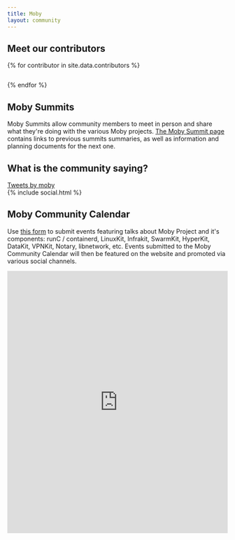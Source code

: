 ```yaml
---
title: Moby
layout: community
---
```


<section class="contributor-grid flex">
<div class="container">
<h2 class="heading-center">Meet our contributors</h2>
<div class="row">
{% for contributor in site.data.contributors %}
<div class="col">
	<a id="{{contributor}}-url" target="_blank" class="flex-item">
  		<figure>
  			<img id="{{contributor}}-image" />
    		<figcaption>
    			<em class="fa fa-github" aria-hidden="true"></em>
            <span id="{{contributor}}-name"></span>
     		</figcaption>
 		</figure>
 	</a>
</div>
<script>
fetch('https://api.github.com/users/{{contributor}}')
  .then((response) => response.json())
  .then((json) => {
    document.getElementById("{{contributor}}-url").src = json.html_url;
    document.getElementById("{{contributor}}-image").src = json.avatar_url;
    document.getElementById("{{contributor}}-name").innerHTML = json.name;
    });
</script>
{% endfor %}
</div></div></section>

<!-- <section class="yout-playlist">
  <div class="container">
    <div class="row">
      <iframe width="560" height="315" src="https://www.youtube.com/embed/videoseries?list=PLkA60AVN3hh_eRYZIlUEYQFNN69iulTAk" frameborder="0" allowfullscreen></iframe>   
    </div>
  </div>
</section>  
 -->
<section class="section-community">
   <div class="container">
      <h2 class="heading-center">Moby Summits</h2>
      <p>Moby Summits allow community members to meet in person and share what they're doing with the various Moby projects. <a href="/summit/">The Moby Summit page</a> contains links to previous summits summaries, as well as information and planning documents for the next one.
      </p>
   </div>
</section>
<section class="section-community">
   <div class="container">
      <h2 class="heading-center">What is the community saying?</h2>
      <div class="twitter">
         <a class="twitter-timeline" href="https://twitter.com/moby">Tweets by moby</a> <script async src="//platform.twitter.com/widgets.js" charset="utf-8"></script>
      </div>
   </div>
</section>
<div class="strip-2">
   <div class="container">
    {% include social.html %}
   </div>
</div>
<section class="section-calendar">
   <div class="container">
   <div class="row">
      <div class="col-lg-7 block-alternate">
      <h2>Moby Community Calendar</h2>
      <p>Use <a href="https://docs.google.com/forms/d/e/1FAIpQLSfA0ptPEUOdjq6Pdxs9T4DOT_2_Hhfk3ff4vPqJG3GmTFNH4g/viewform">this form</a> to submit events featuring talks about Moby Project and it's components: runC / containerd, LinuxKit, Infrakit, SwarmKit, HyperKit, DataKit, VPNKit, Notary, libnetwork, etc.
         Events submitted to the Moby Community Calendar will then be featured on the website and promoted via various social channels.
      </p>
   	</div>
   </div>
      <div class="calendar">
         <iframe src="https://calendar.google.com/calendar/embed?src=docker.com_t5cno8bhbtjkdle3o6a0qjdtus%40group.calendar.google.com&ctz=America/Los_Angeles" style="border: 0" width="100%" height="600" frameborder="0" scrolling="no"></iframe>
      </div>
   </div>
</section>